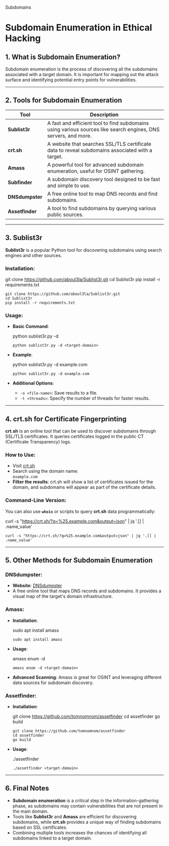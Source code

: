    

Subdomains

# **Subdomain Enumeration in Ethical Hacking**

## **1. What is Subdomain Enumeration?**

Subdomain enumeration is the process of discovering all the subdomains associated with a target domain. It is important for mapping out the attack surface and identifying potential entry points for vulnerabilities.

---

## **2. Tools for Subdomain Enumeration**

|Tool|Description|
|---|---|
|**Sublist3r**|A fast and efficient tool to find subdomains using various sources like search engines, DNS servers, and more.|
|**crt.sh**|A website that searches SSL/TLS certificate data to reveal subdomains associated with a target.|
|**Amass**|A powerful tool for advanced subdomain enumeration, useful for OSINT gathering.|
|**Subfinder**|A subdomain discovery tool designed to be fast and simple to use.|
|**DNSdumpster**|A free online tool to map DNS records and find subdomains.|
|**Assetfinder**|A tool to find subdomains by querying various public sources.|

---

## **3. Sublist3r**

**Sublist3r** is a popular Python tool for discovering subdomains using search engines and other sources.

### **Installation**:

git clone https://github.com/aboul3la/Sublist3r.git
cd Sublist3r
pip install -r requirements.txt

```
git clone https://github.com/aboul3la/Sublist3r.git
cd Sublist3r
pip install -r requirements.txt
```

### **Usage**:

- **Basic Command**:
    
    python sublist3r.py -d <target-domain>
    
    ```
    python sublist3r.py -d <target-domain>
    ```
    
- **Example**:
    
    python sublist3r.py -d example.com
    
    ```
    python sublist3r.py -d example.com
    ```
    
- **Additional Options**:
    
    - `-o <file-name>`: Save results to a file.
    - `-t <threads>`: Specify the number of threads for faster results.

---

## **4. crt.sh for Certificate Fingerprinting**

**crt.sh** is an online tool that can be used to discover subdomains through SSL/TLS certificates. It queries certificates logged in the public CT (Certificate Transparency) logs.

### **How to Use**:

- Visit [crt.sh](https://crt.sh/ "https://crt.sh/")
- Search using the domain name:  
    `example.com`
- **Filter the results**: crt.sh will show a list of certificates issued for the domain, and subdomains will appear as part of the certificate details.

### **Command-Line Version**:

You can also use **`whois`** or scripts to query **crt.sh** data programmatically:

curl -s "https://crt.sh/?q=%25.example.com&output=json" | jq '.[] | .name_value'

```
curl -s "https://crt.sh/?q=%25.example.com&output=json" | jq '.[] | .name_value'
```

---

## **5. Other Methods for Subdomain Enumeration**

### **DNSdumpster**:

- **Website**: [DNSdumpster](https://dnsdumpster.com/ "https://dnsdumpster.com/")
- A free online tool that maps DNS records and subdomains. It provides a visual map of the target's domain infrastructure.

### **Amass**:

- **Installation**:
    
    sudo apt install amass
    
    ```
    sudo apt install amass
    ```
    
- **Usage**:
    
    amass enum -d <target-domain>
    
    ```
    amass enum -d <target-domain>
    ```
    
- **Advanced Scanning**: Amass is great for OSINT and leveraging different data sources for subdomain discovery.
    

### **Assetfinder**:

- **Installation**:
    
    git clone https://github.com/tomnomnom/assetfinder
    cd assetfinder
    go build
    
    ```
    git clone https://github.com/tomnomnom/assetfinder
    cd assetfinder
    go build
    ```
    
- **Usage**:
    
    ./assetfinder <target-domain>
    
    ```
    ./assetfinder <target-domain>
    ```
    

---

## **6. Final Notes**

- **Subdomain enumeration** is a critical step in the information-gathering phase, as subdomains may contain vulnerabilities that are not present in the main domain.
- Tools like **Sublist3r** and **Amass** are efficient for discovering subdomains, while **crt.sh** provides a unique way of finding subdomains based on SSL certificates.
- Combining multiple tools increases the chances of identifying all subdomains linked to a target domain.